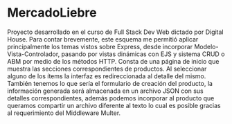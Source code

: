 # MercadoLiebre
Proyecto desarrollado en el curso de Full Stack Dev Web dictado por Digital House. Para contar brevemente, este esquema me permitió aplicar principalmente  los temas vistos
sobre Express, desde incorporar Modelo-Vista-Controlador, pasando por vistas dinámicas con EJS y sistema CRUD o ABM por medio de los métodos HTTP.
Consta de una página de inicio que muestra las secciones correspondientes de productos. Al seleccionar alguno de los ítems la interfaz es redireccionada al detalle del mismo.
También tenemos lo que sería el formulario de creación del producto, la información generada será almacenada en un archivo JSON con sus detalles correspondientes, además podemos
incorporar al producto que queramos compartir un archivo diferente al texto lo cual es posible gracias al requerimiento del Middleware Multer. 
